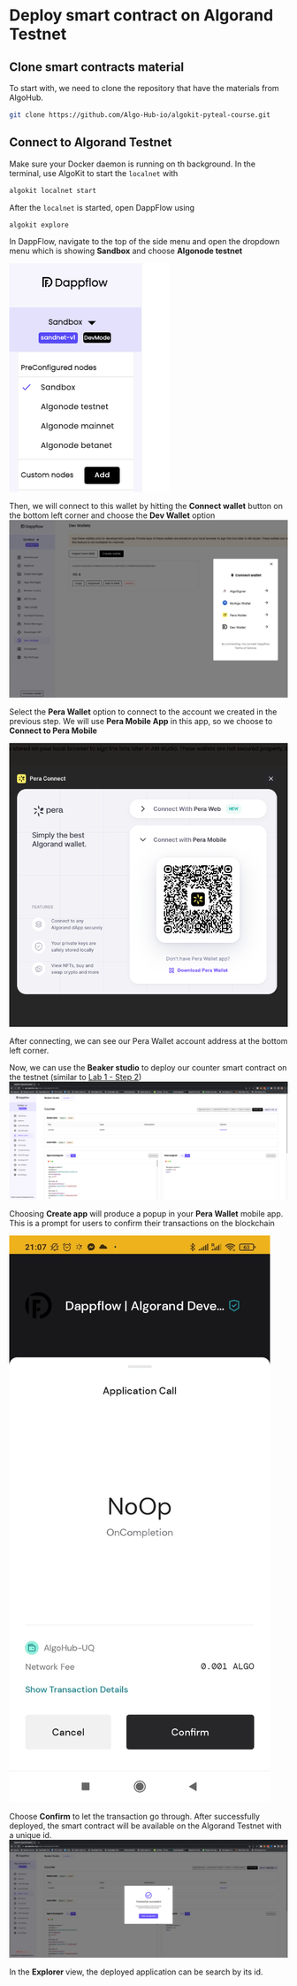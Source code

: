 # Deploy smart contract on Algorand Testnet

## Clone smart contracts material

To start with, we need to clone the repository that have the materials from AlgoHub.

```bash
git clone https://github.com/Algo-Hub-io/algokit-pyteal-course.git
```

## Connect to Algorand Testnet

Make sure your Docker daemon is running on th background. In the terminal, use AlgoKit to start the `localnet` with

```bash
algokit localnet start
```

After the `localnet` is started, open DappFlow using

```bash
algokit explore
```

In DappFlow, navigate to the top of the side menu and open the dropdown menu which is showing **Sandbox** and choose **Algonode testnet**

![choose_testnet_from_dropdown](choose_testnet.png)

Then, we will connect to this wallet by hitting the **Connect wallet** button on the bottom left corner and choose the **Dev Wallet** option
![connect_wallet](connect_wallet.png)

Select the **Pera Wallet** option to connect to the account we created in the previous step. We will use **Pera Mobile App** in this app, so we choose to **Connect to Pera Mobile**

![pera_mobile](pera_mobile.png)

After connecting, we can see our Pera Wallet account address at the bottom left corner.

Now, we can use the **Beaker studio** to deploy our counter smart contract on the testnet (similar to [Lab 1 - Step 2](../Lab1/deploy_contract.md))
![beaker_studio](beaker_studio.png)

Choosing **Create app** will produce a popup in your **Pera Wallet** mobile app. This is a prompt for users to confirm their transactions on the blockchain

![pera_mobile_prompt](mobile_confirm.jpeg)

Choose **Confirm** to let the transaction go through. After successfully deployed, the smart contract will be available on the Algorand Testnet with a unique id.
![deployed_contract](deployed_contract.png)

In the **Explorer** view, the deployed application can be search by its id.
